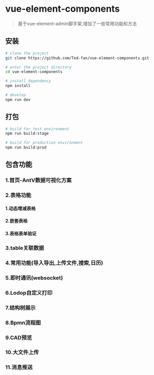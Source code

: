 # vue-element-components

> 基于vue-element-admin脚手架,增加了一些常用功能和方法
## 安装

```bash
# clone the project
git clone https://github.com/Ted-fan/vue-element-components.git

# enter the project directory
cd vue-element-components

# install dependency
npm install

# develop
npm run dev
```

## 打包

```bash
# build for test environment
npm run build:stage

# build for production environment
npm run build:prod
```

## 包含功能

### 1.首页-AntV数据可视化方案
### 2.表格功能
#### 1.动态增减表格
#### 2.嵌套表格
#### 3.表格表单验证
### 3.table关联数据
### 4.常用功能(导入导出,上传文件,搜索,日历)
### 5.即时通讯(websocket)
### 6.Lodop自定义打印
### 7.结构树展示
### 8.Bpmn流程图
### 9.CAD预览
### 10.大文件上传
### 11.消息推送


